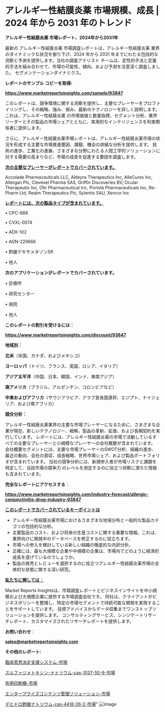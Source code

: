 # アレルギー性結膜炎薬 市場規模、成長 | 2024 年から 2031 年のトレンド

<strong>アレルギー性結膜炎薬 市場レポート、2024年から2031年</strong>

最新の アレルギー性結膜炎薬 市場調査レポートは、アレルギー性結膜炎薬 業界のダイナミックな状況を掘り下げ、2024 年から 2031 年までにわたる包括的な洞察と予測を提供します。当社の調査アナリスト チームは、定性的手法と定量的手法を組み合わせて、市場の可能性、傾向、および予測を注意深く調査しました。 セグメンテーションダイナミクス。



<strong>レポートのサンプル コピーを取得:</strong> <a href=https://www.marketreportsinsights.com/sample/93847>

<strong><u>https://www.marketreportsinsights.com/sample/93847</u></strong></a>

このレポートは、競争環境に関する洞察を提供し、主要なプレーヤーをプロファイリングし、その戦略、強み、弱み、最新のテクノロジーを詳しく説明します。 これは、アレルギー性結膜炎薬 の市場価値と数量指標、セグメント分析、業界リーダーとその製品の市場シェアとともに、実用的なインテリジェンスを利害関係者に提供します。

さらに、アレルギー性結膜炎薬市場レポートは、アレルギー性結膜炎薬市場の状況を形成する主要な市場推進要因、課題、機会の詳細な分析を提供します。 技術の進歩、工業化の進展、さまざまな分野にわたる人間工学的ソリューションに対する需要の高まりなど、市場の成長を促進する要因を調査します。



<strong><u>次の主要なプレーヤーがレポートでカバーされています。</u></strong>

Accolade Pharmaceuticals LLC, Aldeyra Therapeutics Inc, AlleCures Inc, Allergan Plc, Clevexel Pharma SAS, Griffin Discoveries BV, Ocular Therapeutix Inc, Ohr Pharmaceutical Inc, Portola Pharmaceuticals Inc, Re-Pharm Ltd, Realm Therapeutics Plc, Sylentis SAU, Xencor Inc



<strong><u><b>レポートには、次の製品タイプが含まれています。</b></u></strong>

• CPC-888

• CVXL-0074

• ADX-102

• AGN-229666

• 酢酸デキサメタゾンSR

• 他人



<strong><b>次のアプリケーションがレポートでカバーされています。</b></strong>

• 診療所

• 研究センター

• 病院

• 他人



<strong><b>このレポートの割引を受けるには：</b></strong><a href=https://www.marketreportsinsights.com/discount/93847>

<strong><u>https://www.marketreportsinsights.com/discount/93847</u></strong></a>



<strong>地域別：</strong>



<strong>北米</strong>（米国、カナダ、およびメキシコ）



<strong>ヨーロッパ</strong>（ドイツ、フランス、英国、ロシア、イタリア）



<strong>アジア太平洋</strong>（中国、日本、韓国、インド、東南アジア）



<strong>南アメリカ</strong>（ブラジル、アルゼンチン、コロンビアなど）



<strong>中東およびアフリカ</strong>（サウジアラビア、アラブ首長国連邦、エジプト、ナイジェリア、および南アフリカ）



<strong>競合分析：</strong>

アレルギー性結膜炎薬業界の主要な市場プレーヤーになるために、さまざまな企業が現在、新しいテクノロジー、戦略、製品の革新、拡張、および長期契約を実行しています。 レポートには、アレルギー性結膜炎薬の市場で活動しているすべての主要なプレーヤーと小規模なプレーヤーの会社概要が含まれています。 会社概要セグメントには、主要な市場プレーヤーのSWOT分析、組織の進歩、最近の動向、会社の買収、成長戦略、世界市場シェア、および製品ポートフォリオが含まれています。 当社の競争分析には、新規参入者が市場リスクと課題を特定して、当該市場の競争力 のレベルを測定するのに役立つ洞察に満ちた情報も含まれています。



<strong>完全なレポートにアクセスする</strong>：

<a href=https://www.marketreportsinsights.com/industry-forecast/allergic-conjunctivitis-drug-industry-93847>

<strong><u>https://www.marketreportsinsights.com/industry-forecast/allergic-conjunctivitis-drug-industry-93847</u></strong></a>



<strong><u><b>このレポートでカバーされているキーポイントは</b></u></strong>
<ul>
  <li>アレルギー性結膜炎薬市場におけるさまざまな地域分布と一般的な製品カテゴリの包括的な分析。</li>
  <li>主要製品のコスト、および将来の生産コストに関する重要な情報。これは、業界向けに開発中のデータベースを修正するのに役立ちます。</li>
  <li>市場への参入を検討している新しい組織の徹底的な内訳分析。</li>
  <li>正確には、最も大規模な企業や中規模の企業は、市場内でどのように経済的成長を遂げているのでしょうか。</li>
  <li>製品の発売とレビューを選択するのに役立つアレルギー性結膜炎薬市場の全体的な状態に関する深い研究。</li>
</ul>


<strong><u><b>私たちに関しては：</b></u></strong>

Market Reports Insightsは、市場調査レポートとビジネスインサイトを中小規模および大規模企業に提供する市場調査会社です。 同社は、クライアントがビジネスポリシーを整理し、特定の市場セグメントで持続可能な開発を実現することをサポートしています。 投資アドバイスからデータ収集までワンストップソリューションを提供します。 コンサルティングサービス、シンジケートリサーチレポート、カスタマイズされたリサーチレポートを提供します。



<strong><b>お問い合わせ</b></strong>：

<a href=mailto:sales@marketreportsinsights.com>

<strong><u>sales@marketreportsinsights.com</u></strong></a>



<strong>その他のレポート:</strong>

<a href=https://www.linkedin.com/pulse/臨床意思決定支援システム-市場-2030-年までの需要に焦点を当てた-naugf/>臨床意思決定支援システム-市場</a>

<a href=https://www.linkedin.com/pulse/スルファジメトキシン-ナトリウム-cas-1037-50-9-市場-2023-8cmgf/>スルファジメトキシン-ナトリウム-cas-1037-50-9-市場</a>

<a href=https://www.linkedin.com/pulse/布用印刷機-市場-2023-競争分析と事業成長-2030-consumer-connection-collective-360-q80sf/>布用印刷機-市場</a>

<a href=https://www.linkedin.com/pulse/エンタープライズコンテンツ管理ソリューション-市場-2023-総利益と主要ベンダー-zdspf/>エンタープライズコンテンツ管理ソリューション-市場</a>

<a href=https://www.linkedin.com/pulse/デヒドロ酢酸ナトリウム-cas-4418-26-2-市場-2023-収益と成長ドライバー-2030-pr-news-hub-adfdf/>デヒドロ酢酸ナトリウム-cas-4418-26-2-市場</a>"
![image](https://github.com/gayatriri2/Market-Trends/assets/166717496/ee3868e5-d080-4684-bc0b-c3681140a835)
